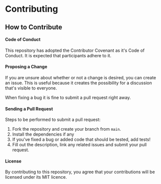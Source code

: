 # Contributing

## How to Contribute

#### Code of Conduct

This repository has adopted the Contributor Covenant as it's Code of Conduct. It is expected that participants adhere to
it.

#### Proposing a Change

If you are unsure about whether or not a change is desired, you can create an issue. This is useful because it creates
the possibility for a discussion that's visible to everyone.

When fixing a bug it is fine to submit a pull request right away.

#### Sending a Pull Request

Steps to be performed to submit a pull request:

1. Fork the repository and create your branch from `main`.
2. Install the dependencies if any
3. If you've fixed a bug or added code that should be tested, add tests!
4. Fill out the description, link any related issues and submit your pull request.

#### License

By contributing to this repository, you agree that your contributions will be licensed under its MIT licence.
